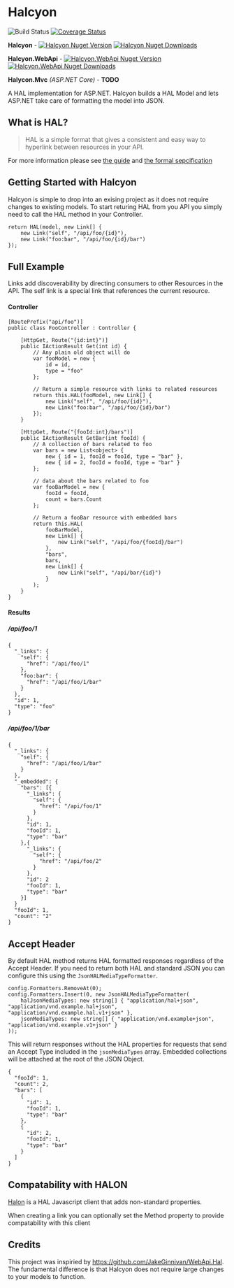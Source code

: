 # Halcyon 
![Build Status](https://ci.appveyor.com/api/projects/status/github/visualeyes/halcyon?branch=master&svg=true) 
[![Coverage Status](https://coveralls.io/repos/visualeyes/halcyon/badge.svg?branch=master&service=github)](https://coveralls.io/github/visualeyes/halcyon?branch=master)

**Halcyon** - [![Halcyon Nuget Version](https://img.shields.io/nuget/v/Halcyon.svg)](https://www.nuget.org/packages/Halcyon/) [![Halcyon Nuget Downloads](https://img.shields.io/nuget/dt/Halcyon.svg)](https://www.nuget.org/packages/Halcyon/)

**Halcyon.WebApi** - [![Halcyon.WebApi Nuget Version](https://img.shields.io/nuget/v/Halcyon.WebApi.svg)](https://www.nuget.org/packages/Halcyon.WebApi/) [![Halcyon.WebApi Nuget Downloads](https://img.shields.io/nuget/dt/Halcyon.WebApi.svg)](https://www.nuget.org/packages/Halcyon.WebApi/)

**Halycon.Mvc** *(ASP.NET Core)* - **TODO**


A HAL implementation for ASP.NET. Halcyon builds a HAL Model and lets ASP.NET take care of formatting the model into JSON.

## What is HAL?
> HAL is a simple format that gives a consistent and easy way to hyperlink between resources in your API.

For more information please see [the guide](https://github.com/mikekelly/hal_specification) and [the formal sepcification](http://stateless.co/hal_specification.html)

## Getting Started with Halcyon
Halcyon is simple to drop into an exising project as it does not require changes to existing models.
To start returing HAL from you API you simply need to call the HAL method in your Controller.

    return HAL(model, new Link[] {
        new Link("self", "/api/foo/{id}"),
        new Link("foo:bar", "/api/foo/{id}/bar")
    });

## Full Example
Links add discoverability by directing consumers to other Resources in the API.
The self link is a special link that references the current resource.

#### Controller 

    [RoutePrefix("api/foo")]
    public class FooController : Controller {
    
        [HttpGet, Route("{id:int}")]
        public IActionResult Get(int id) {
            // Any plain old object will do
            var fooModel = new {
                id = id,
                type = "foo"
            };
            
            // Return a simple resource with links to related resources
            return this.HAL(fooModel, new Link[] {
                new Link("self", "/api/foo/{id}"),
                new Link("foo:bar", "/api/foo/{id}/bar")
            });
        }
    
        [HttpGet, Route("{fooId:int}/bars")]
        public IActionResult GetBar(int fooId) {
            // A collection of bars related to foo
            var bars = new List<object> {
                new { id = 1, fooId = fooId, type = "bar" },
                new { id = 2, fooId = fooId, type = "bar" }
            };
    
            // data about the bars related to foo
            var fooBarModel = new {
                fooId = fooId,
                count = bars.Count
            };
    
            // Return a fooBar resource with embedded bars
            return this.HAL(
                fooBarModel,
                new Link[] {
                    new Link("self", "/api/foo/{fooId}/bar")
                },
                "bars",
                bars,
                new Link[] {
                    new Link("self", "/api/bar/{id}")
                }
            );
        }
    }

#### Results

##### /api/foo/1

    {
      "_links": {
        "self": {
          "href": "/api/foo/1"
        },
        "foo:bar": {
          "href": "/api/foo/1/bar"
        }
      },
      "id": 1,
      "type": "foo"
    }

##### /api/foo/1/bar

    {
      "_links": {
        "self": {
          "href": "/api/foo/1/bar"
        }
      },
      "_embedded": {
        "bars": [{
          "_links": {
            "self": {
              "href": "/api/foo/1"
            }
          },
          "id": 1,
          "fooId": 1, 
          "type": "bar"
        },{
          "_links": {
            "self": {
              "href": "/api/foo/2"
            }
          },
          "id": 2
          "fooId": 1, 
          "type": "bar"
        }]
      }
      "fooId": 1,
      "count": "2"
    }

## Accept Header

By default HAL method returns HAL formatted responses regardless of the Accept Header.
If you need to return both HAL and standard JSON you can configure this using the ``JsonHALMediaTypeFormatter``.

    config.Formatters.RemoveAt(0);
    config.Formatters.Insert(0, new JsonHALMediaTypeFormatter(
        halJsonMediaTypes: new string[] { "application/hal+json", "application/vnd.example.hal+json", "application/vnd.example.hal.v1+json" },
        jsonMediaTypes: new string[] { "application/vnd.example+json", "application/vnd.example.v1+json" }
    ));

This will return responses without the HAL properties for requests that send an Accept Type included in the ``jsonMediaTypes`` array.
Embedded collections will be attached at the root of the JSON Object.


    {
      "fooId": 1,
      "count": 2,
      "bars": [
        {
          "id": 1,
          "fooId": 1,
          "type": "bar"
        },
        {
          "id": 2,
          "fooId": 1,
          "type": "bar"
        }
      ]
    }


## Compatability with HALON
[Halon](https://github.com/LeanKit-Labs/halon) is a HAL Javascript client that adds non-standard properties.

When creating a link you can optionally set the Method property to provide compatability with this client


## Credits
This project was inspiried by https://github.com/JakeGinnivan/WebApi.Hal. 
The fundamental difference is that Halcyon does not require large changes 
to your models to function.
